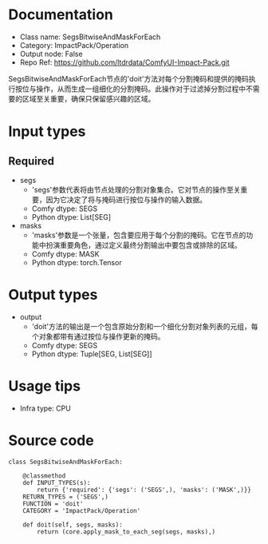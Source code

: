# Documentation
- Class name: SegsBitwiseAndMaskForEach
- Category: ImpactPack/Operation
- Output node: False
- Repo Ref: https://github.com/ltdrdata/ComfyUI-Impact-Pack.git

SegsBitwiseAndMaskForEach节点的'doit'方法对每个分割掩码和提供的掩码执行按位与操作，从而生成一组细化的分割掩码。此操作对于过滤掉分割过程中不需要的区域至关重要，确保只保留感兴趣的区域。

# Input types
## Required
- segs
    - 'segs'参数代表将由节点处理的分割对象集合。它对节点的操作至关重要，因为它决定了将与掩码进行按位与操作的输入数据。
    - Comfy dtype: SEGS
    - Python dtype: List[SEG]
- masks
    - 'masks'参数是一个张量，包含要应用于每个分割的掩码。它在节点的功能中扮演重要角色，通过定义最终分割输出中要包含或排除的区域。
    - Comfy dtype: MASK
    - Python dtype: torch.Tensor

# Output types
- output
    - 'doit'方法的输出是一个包含原始分割和一个细化分割对象列表的元组，每个对象都带有通过按位与操作更新的掩码。
    - Comfy dtype: SEGS
    - Python dtype: Tuple[SEG, List[SEG]]

# Usage tips
- Infra type: CPU

# Source code
```
class SegsBitwiseAndMaskForEach:

    @classmethod
    def INPUT_TYPES(s):
        return {'required': {'segs': ('SEGS',), 'masks': ('MASK',)}}
    RETURN_TYPES = ('SEGS',)
    FUNCTION = 'doit'
    CATEGORY = 'ImpactPack/Operation'

    def doit(self, segs, masks):
        return (core.apply_mask_to_each_seg(segs, masks),)
```